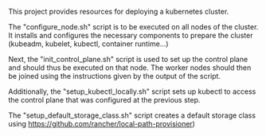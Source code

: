 This project provides resources for deploying a kubernetes cluster.

The "configure_node.sh" script is to be executed on all nodes of the cluster.
It installs and configures the necessary components to prepare the cluster
(kubeadm, kubelet, kubectl, container runtime...)

Next, the "init_control_plane.sh" script is used to set up the control plane and
should thus be executed on that node.
The worker nodes should then be joined using the instructions given by the
output of the script.

Additionally, the "setup_kubectl_locally.sh" script sets up kubectl to access the
control plane that was configured at the previous step.

The "setup_default_storage_class.sh" script creates a default storage class using
https://github.com/rancher/local-path-provisioner)
